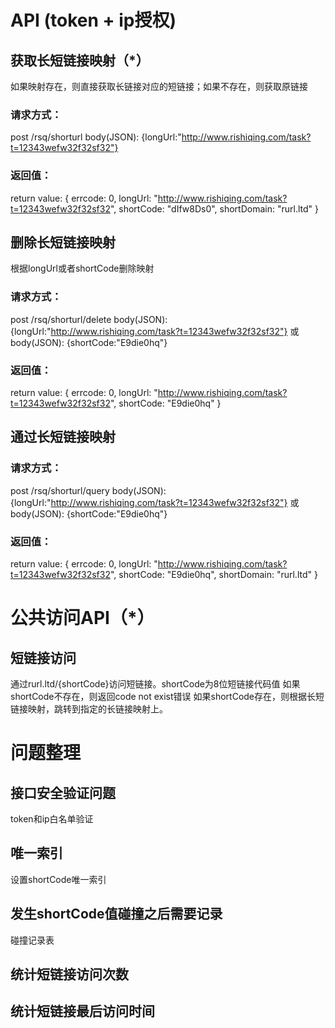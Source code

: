 # API (token + ip授权)

## 获取长短链接映射（*）

如果映射存在，则直接获取长链接对应的短链接；如果不存在，则获取原链接

### 请求方式：
post /rsq/shorturl
body(JSON): {longUrl:"http://www.rishiqing.com/task?t=12343wefw32f32sf32"}

### 返回值：
return value:
{
    errcode: 0,
    longUrl: "http://www.rishiqing.com/task?t=12343wefw32f32sf32",
    shortCode: "dIfw8Ds0",
    shortDomain: "rurl.ltd"
}


## 删除长短链接映射

根据longUrl或者shortCode删除映射

### 请求方式：
post /rsq/shorturl/delete
body(JSON): {longUrl:"http://www.rishiqing.com/task?t=12343wefw32f32sf32"}
或
body(JSON): {shortCode:"E9die0hq"}

### 返回值：
return value:
{
    errcode: 0,
    longUrl: "http://www.rishiqing.com/task?t=12343wefw32f32sf32",
    shortCode: "E9die0hq"
}

## 通过长短链接映射

### 请求方式：
post /rsq/shorturl/query
body(JSON): {longUrl:"http://www.rishiqing.com/task?t=12343wefw32f32sf32"}
或
body(JSON): {shortCode:"E9die0hq"}

### 返回值：
return value:
{
    errcode: 0,
    longUrl: "http://www.rishiqing.com/task?t=12343wefw32f32sf32",
    shortCode: "E9die0hq",
    shortDomain: "rurl.ltd"
}

# 公共访问API（*）

## 短链接访问

通过rurl.ltd/{shortCode}访问短链接。shortCode为8位短链接代码值
如果shortCode不存在，则返回code not exist错误
如果shortCode存在，则根据长短链接映射，跳转到指定的长链接映射上。

# 问题整理

## 接口安全验证问题
token和ip白名单验证
## 唯一索引
设置shortCode唯一索引
## 发生shortCode值碰撞之后需要记录
碰撞记录表

## 统计短链接访问次数

## 统计短链接最后访问时间

